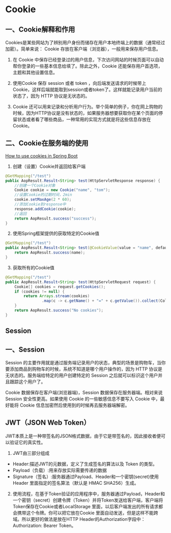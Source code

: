# Cookie
## 一、Cookie解释和作用
Cookies是某些网站为了辨别用户身份而储存在用户本地终端上的数据（通常经过加密）。简单来说： Cookie 存放在客户端（浏览器），一般用来保存用户信息。

1. 在 Cookie 中保存已经登录过的用户信息，下次访问网站的时候页面可以自动帮你登录的一些基本信息给填了。除此之外，Cookie 还能保存用户首选项，主题和其他设置信息。

2. 使用Cookie 保存 session 或者 token ，向后端发送请求的时候带上 Cookie，这样后端就能取到session或者token了。这样就能记录用户当前的状态了，因为 HTTP 协议是无状态的。

3. Cookie 还可以用来记录和分析用户行为。举个简单的例子，你在网上购物的时候，因为HTTP协议是没有状态的，如果服务器想要获取你在某个页面的停留状态或者看了哪些商品，一种常用的实现方式就是将这些信息存放在Cookie。

## 二、Cookie在服务端的使用

[How to use cookies in Spring Boot](https://attacomsian.com/blog/cookies-spring-boot)

1. 创建（设置）Cookie并返回给客户端

```java
@GetMapping("/test")
public AopResult.Result<String> test(HttpServletResponse response) {
	//创建一个Cookie对象
	Cookie cookie = new Cookie("name", "tom");
	//设置Cookie的过期时间，2min
	cookie.setMaxAge(2 * 60);
	//添加Cookie到response中
	response.addCookie(cookie);
	//返回
	return AopResult.success("success");
}
```

2. 使用Spring框架提供的获取特定的Cookie值

```java
@GetMapping("/test")
public AopResult.Result<String> test(@CookieValue(value = "name", defaultValue = "tom") String name) {
	return AopResult.success(name);
}
```

3. 获取所有的Cookie值

```java
@GetMapping("/test")
public AopResult.Result<String> test(HttpServletRequest request) {
	Cookie[] cookies = request.getCookies();
    if (cookies != null) {
        return Arrays.stream(cookies)
                .map(c -> c.getName() + "=" + c.getValue()).collect(Collectors.joining(", "));
    }
	return AopResult.success("No cookies");
}
```
## Session

## 一、Session
Session 的主要作用就是通过服务端记录用户的状态，典型的场景是购物车，当你要添加商品到购物车的时候，系统不知道是哪个用户操作的，因为 HTTP 协议是无状态的。服务端给特定的用户创建特定的 Session 之后就可以标识这个用户并且跟踪这个用户了。

Cookie 数据保存在客户端(浏览器端)，Session 数据保存在服务器端。相对来说 Session 安全性更高。如果使用 Cookie 的一些敏感信息不要写入 Cookie 中，最好能将 Cookie 信息加密然后使用到的时候再去服务器端解密。

## JWT（JSON Web Token）
JWT本质上是一种带签名的JSON格式数据，由于它是带签名的，因此接收者便可以验证它的真实性。

1. JWT由三部分组成
- Header:描述JWT的元数据，定义了生成签名的算法以及 Token 的类型。
- Payload（负载）:用来存放实际需要传递的数据
- Signature（签名）:服务器通过Payload、Header和一个密钥(secret)使用 Header 里面指定的签名算法（默认是 HMAC SHA256）生成。

2. 使用流程，在基于Token验证的应用程序中，服务器通过Payload，Header和一个密钥（secret）创建令牌（Token）并将Token发送给客户端，客户端将 Token保存在Cookie或者LocalStorage 里面，以后客户端发出的所有请求都会携带这个令牌。你可以把它放在Cookie 里面自动发送，但是这样不能跨域。所以更好的做法是放在HTTP Header的Authorization字段中：Authorization: Bearer Token。

